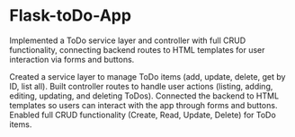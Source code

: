 # Flask-toDo-App
Implemented a ToDo service layer and controller with full CRUD functionality, connecting backend routes to HTML templates for user interaction via forms and buttons.

Created a service layer to manage ToDo items (add, update, delete, get by ID, list all).
Built controller routes to handle user actions (listing, adding, editing, updating, and deleting ToDos).
Connected the backend to HTML templates so users can interact with the app through forms and buttons.
Enabled full CRUD functionality (Create, Read, Update, Delete) for ToDo items.
